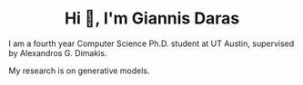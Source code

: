 <h1 align="center">Hi 👋, I'm Giannis Daras </h1>
I am a fourth year Computer Science Ph.D. student at UT Austin, supervised by Alexandros G. Dimakis.

My research is on generative models.


